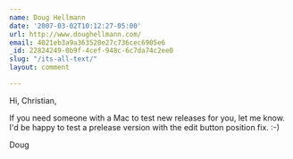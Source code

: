 ```yaml
---
name: Doug Hellmann
date: '2007-03-02T10:12:27-05:00'
url: http://www.doughellmann.com/
email: 4021eb3a9a363520e27c736cec6905e6
_id: 22824249-0b9f-4cef-948c-6c7da74c2ee0
slug: "/its-all-text/"
layout: comment

---
```


Hi, Christian,

If you need someone with a Mac to test new releases for you, let me
know.  I'd be happy to test a prelease version with the edit button
position fix.  :-)

Doug
